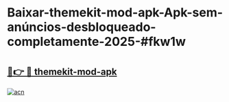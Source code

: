 # Baixar-themekit-mod-apk-Apk-sem-anúncios-desbloqueado-completamente-2025-#fkw1w

# <h2><a href="https://ainizakaria.my?title=themekit-mod-apk&ref=24M">🔗👉 🔴 themekit-mod-apk</a></h2>

[![acn](https://github.com/user-attachments/assets/0f9c940e-d8b0-45ae-aac7-cd30a18b3e1c)](https://ainizakaria.my?title=themekit-mod-apk&ref=24M)

